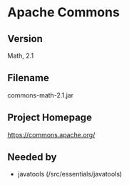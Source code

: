 # Apache Commons

## Version

Math, 2.1

## Filename

commons-math-2.1.jar

## Project Homepage

https://commons.apache.org/

## Needed by

- javatools (/src/essentials/javatools)